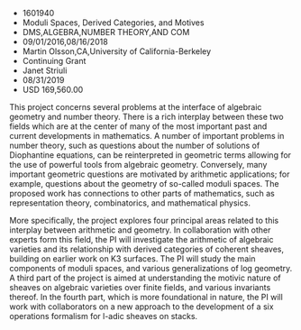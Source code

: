 
* 1601940
* Moduli Spaces, Derived Categories, and Motives
* DMS,ALGEBRA,NUMBER THEORY,AND COM
* 09/01/2016,08/16/2018
* Martin Olsson,CA,University of California-Berkeley
* Continuing Grant
* Janet Striuli
* 08/31/2019
* USD 169,560.00

This project concerns several problems at the interface of algebraic geometry
and number theory. There is a rich interplay between these two fields which are
at the center of many of the most important past and current developments in
mathematics. A number of important problems in number theory, such as questions
about the number of solutions of Diophantine equations, can be reinterpreted in
geometric terms allowing for the use of powerful tools from algebraic geometry.
Conversely, many important geometric questions are motivated by arithmetic
applications; for example, questions about the geometry of so-called moduli
spaces. The proposed work has connections to other parts of mathematics, such as
representation theory, combinatorics, and mathematical physics.

More specifically, the project explores four principal areas related to this
interplay between arithmetic and geometry. In collaboration with other experts
form this field, the PI will investigate the arithmetic of algebraic varieties
and its relationship with derived categories of coherent sheaves, building on
earlier work on K3 surfaces. The PI will study the main components of moduli
spaces, and various generalizations of log geometry. A third part of the project
is aimed at understanding the motivic nature of sheaves on algebraic varieties
over finite fields, and various invariants thereof. In the fourth part, which is
more foundational in nature, the PI will work with collaborators on a new
approach to the development of a six operations formalism for l-adic sheaves on
stacks.
